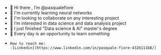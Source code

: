 - 👋 Hi there , I’m @pasqualefiore
- 🌱 I'm currently learning neural networks
- 🌱 I'm looking to collaborate on any interesting project 
- 👀 I’m interested in data science and data analysis project 
- 🌱 I just finished "Data science & AI" master's degree
- 🌱 Every day is an opportunity to learn something 
-     How to reach me: 
      -[Linkedin](https://www.linkedin.com/in/pasquale-fiore-432b111b8/)     
<!---
pasqualefiore/pasqualefiore is a ✨ special ✨ repository because its `README.md` (this file) appears on your GitHub profile.
You can click the Preview link to take a look at your changes.
--->
